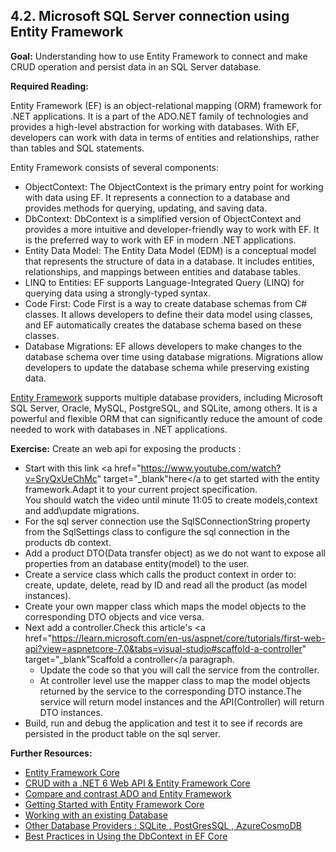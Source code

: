 ## 4.2. Microsoft SQL Server connection using Entity Framework

**Goal:** Understanding how to use Entity Framework to connect and make CRUD operation and persist data in an SQL Server database.

**Required Reading:** 

Entity Framework (EF) is an object-relational mapping (ORM) framework for .NET applications. It is a part of the ADO.NET family of technologies and provides a high-level abstraction for working with databases. With EF, developers can work with data in terms of entities and relationships, rather than tables and SQL statements.

Entity Framework consists of several components:  
 - ObjectContext: The ObjectContext is the primary entry point for working with data using EF. It represents a connection to a database and provides methods for querying, updating, and saving data.
 - DbContext: DbContext is a simplified version of ObjectContext and provides a more intuitive and developer-friendly way to work with EF. It is the preferred way to work with EF in modern .NET applications.
 - Entity Data Model: The Entity Data Model (EDM) is a conceptual model that represents the structure of data in a database. It includes entities, relationships, and mappings between entities and database tables.
 - LINQ to Entities: EF supports Language-Integrated Query (LINQ) for querying data using a strongly-typed syntax.
 - Code First: Code First is a way to create database schemas from C# classes. It allows developers to define their data model using classes, and EF automatically creates the database schema based on these classes.
 - Database Migrations: EF allows developers to make changes to the database schema over time using database migrations. Migrations allow developers to update the database schema while preserving existing data.    

[Entity Framework](https://learn.microsoft.com/en-us/ef/core/) supports multiple database providers, including Microsoft SQL Server, Oracle, MySQL, PostgreSQL, and SQLite, among others. It is a powerful and flexible ORM that can significantly reduce the amount of code needed to work with databases in .NET applications.

**Exercise:**
 Create an web api for exposing the products :
  - Start with this link <a href="https://www.youtube.com/watch?v=SryQxUeChMc" target="_blank"here</a to get started with the entity framework.Adapt it to your current project specification.    
 You should watch the video until minute 11:05 to create models,context and add\update migrations.  
  - For the sql server connection use the SqlSConnectionString property from the SqlSettings class to configure the sql connection in the products db context.
  - Add a product DTO(Data transfer object) as we do not want to expose all properties from an database entity(model) to the user.
  - Create a service class which calls the product context in order to: create, update, delete, read by ID and read all the product (as model instances).
  - Create your own mapper class which maps the model objects to the corresponding DTO objects and vice versa.
  - Next add a controller.Check this article's <a href="https://learn.microsoft.com/en-us/aspnet/core/tutorials/first-web-api?view=aspnetcore-7.0&tabs=visual-studio#scaffold-a-controller" target="_blank"Scaffold a controller</a  paragraph.
    - Update the code so that you will call the service from the controller.
    - At controller level use the mapper class to map the model objects returned by the service to the corresponding DTO instance.The service will return model instances and the API(Controller) will return DTO instances.
  - Build, run and debug the application and test it to see if records are persisted in the product table on the sql server.

**Further Resources:**

* [Entity Framework Core](https://learn.microsoft.com/en-us/ef/core/)
* [CRUD with a .NET 6 Web API & Entity Framework Core](https://www.youtube.com/watch?v=Fbf_ua2t6v4)
* [Compare and contrast ADO and Entity Framework](https://blog.devart.com/ado-net-vs-entity-framework.html)
* [Getting Started with Entity Framework Core](https://www.youtube.com/watch?v=SryQxUeChMc)
* [Working with an existing Database](https://www.youtube.com/watch?v=DCYVfLT5_QI)
* [Other Database Providers : SQLite , PostGresSQL , AzureCosmoDB](https://www.youtube.com/watch?v=moRmKo3nrN4)
* [Best Practices in Using the DbContext in EF Core](https://blog.devart.com/best-practices-in-using-the-dbcontext-in-ef-core.html)
